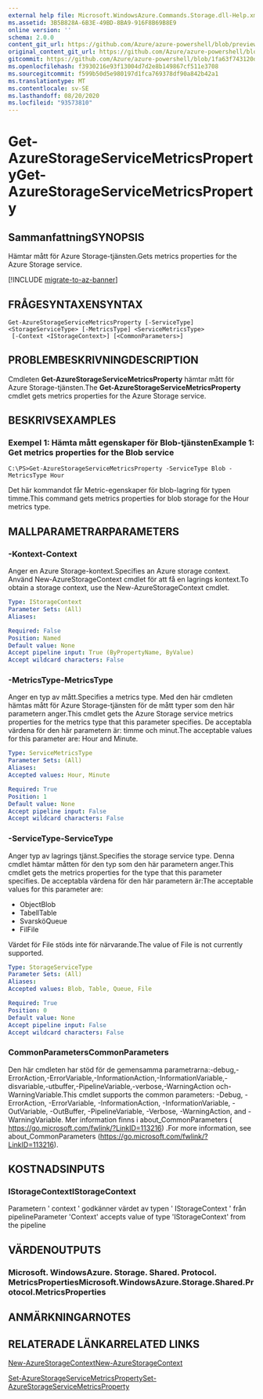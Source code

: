 ```yaml
---
external help file: Microsoft.WindowsAzure.Commands.Storage.dll-Help.xml
ms.assetid: 3B5B828A-6B3E-49BD-8BA9-916F8B69B8E9
online version: ''
schema: 2.0.0
content_git_url: https://github.com/Azure/azure-powershell/blob/preview/src/Storage/Commands.Storage/help/Get-AzureStorageServiceMetricsProperty.md
original_content_git_url: https://github.com/Azure/azure-powershell/blob/preview/src/Storage/Commands.Storage/help/Get-AzureStorageServiceMetricsProperty.md
gitcommit: https://github.com/Azure/azure-powershell/blob/1fa63f743120d7a7cd6cbb28ee43cd0f4c654af9
ms.openlocfilehash: f3930216e93f13004d7d2e8b149867cf511e3708
ms.sourcegitcommit: f599b50d5e980197d1fca769378df90a842b42a1
ms.translationtype: MT
ms.contentlocale: sv-SE
ms.lasthandoff: 08/20/2020
ms.locfileid: "93573810"
---
```

# <span data-ttu-id="39b5d-101">Get-AzureStorageServiceMetricsProperty</span><span class="sxs-lookup"><span data-stu-id="39b5d-101">Get-AzureStorageServiceMetricsProperty</span></span>

## <span data-ttu-id="39b5d-102">Sammanfattning</span><span class="sxs-lookup"><span data-stu-id="39b5d-102">SYNOPSIS</span></span>
<span data-ttu-id="39b5d-103">Hämtar mått för Azure Storage-tjänsten.</span><span class="sxs-lookup"><span data-stu-id="39b5d-103">Gets metrics properties for the Azure Storage service.</span></span>

[!INCLUDE [migrate-to-az-banner](../../includes/migrate-to-az-banner.md)]

## <span data-ttu-id="39b5d-104">FRÅGESYNTAXEN</span><span class="sxs-lookup"><span data-stu-id="39b5d-104">SYNTAX</span></span>

```
Get-AzureStorageServiceMetricsProperty [-ServiceType] <StorageServiceType> [-MetricsType] <ServiceMetricsType>
 [-Context <IStorageContext>] [<CommonParameters>]
```

## <span data-ttu-id="39b5d-105">PROBLEMBESKRIVNING</span><span class="sxs-lookup"><span data-stu-id="39b5d-105">DESCRIPTION</span></span>
<span data-ttu-id="39b5d-106">Cmdleten **Get-AzureStorageServiceMetricsProperty** hämtar mått för Azure Storage-tjänsten.</span><span class="sxs-lookup"><span data-stu-id="39b5d-106">The **Get-AzureStorageServiceMetricsProperty** cmdlet gets metrics properties for the Azure Storage service.</span></span>

## <span data-ttu-id="39b5d-107">BESKRIVS</span><span class="sxs-lookup"><span data-stu-id="39b5d-107">EXAMPLES</span></span>

### <span data-ttu-id="39b5d-108">Exempel 1: Hämta mått egenskaper för Blob-tjänsten</span><span class="sxs-lookup"><span data-stu-id="39b5d-108">Example 1: Get metrics properties for the Blob service</span></span>
```
C:\PS>Get-AzureStorageServiceMetricsProperty -ServiceType Blob -MetricsType Hour
```

<span data-ttu-id="39b5d-109">Det här kommandot får Metric-egenskaper för blob-lagring för typen timme.</span><span class="sxs-lookup"><span data-stu-id="39b5d-109">This command gets metrics properties for blob storage for the Hour metrics type.</span></span>

## <span data-ttu-id="39b5d-110">MALLPARAMETRAR</span><span class="sxs-lookup"><span data-stu-id="39b5d-110">PARAMETERS</span></span>

### <span data-ttu-id="39b5d-111">-Kontext</span><span class="sxs-lookup"><span data-stu-id="39b5d-111">-Context</span></span>
<span data-ttu-id="39b5d-112">Anger en Azure Storage-kontext.</span><span class="sxs-lookup"><span data-stu-id="39b5d-112">Specifies an Azure storage context.</span></span>
<span data-ttu-id="39b5d-113">Använd New-AzureStorageContext cmdlet för att få en lagrings kontext.</span><span class="sxs-lookup"><span data-stu-id="39b5d-113">To obtain a storage context, use the New-AzureStorageContext cmdlet.</span></span>

```yaml
Type: IStorageContext
Parameter Sets: (All)
Aliases: 

Required: False
Position: Named
Default value: None
Accept pipeline input: True (ByPropertyName, ByValue)
Accept wildcard characters: False
```

### <span data-ttu-id="39b5d-114">-MetricsType</span><span class="sxs-lookup"><span data-stu-id="39b5d-114">-MetricsType</span></span>
<span data-ttu-id="39b5d-115">Anger en typ av mått.</span><span class="sxs-lookup"><span data-stu-id="39b5d-115">Specifies a metrics type.</span></span>
<span data-ttu-id="39b5d-116">Med den här cmdleten hämtas mått för Azure Storage-tjänsten för de mått typer som den här parametern anger.</span><span class="sxs-lookup"><span data-stu-id="39b5d-116">This cmdlet gets the Azure Storage service metrics properties for the metrics type that this parameter specifies.</span></span>
<span data-ttu-id="39b5d-117">De acceptabla värdena för den här parametern är: timme och minut.</span><span class="sxs-lookup"><span data-stu-id="39b5d-117">The acceptable values for this parameter are: Hour and Minute.</span></span>

```yaml
Type: ServiceMetricsType
Parameter Sets: (All)
Aliases: 
Accepted values: Hour, Minute

Required: True
Position: 1
Default value: None
Accept pipeline input: False
Accept wildcard characters: False
```

### <span data-ttu-id="39b5d-118">-ServiceType</span><span class="sxs-lookup"><span data-stu-id="39b5d-118">-ServiceType</span></span>
<span data-ttu-id="39b5d-119">Anger typ av lagrings tjänst.</span><span class="sxs-lookup"><span data-stu-id="39b5d-119">Specifies the storage service type.</span></span>
<span data-ttu-id="39b5d-120">Denna cmdlet hämtar måtten för den typ som den här parametern anger.</span><span class="sxs-lookup"><span data-stu-id="39b5d-120">This cmdlet gets the metrics properties for the type that this parameter specifies.</span></span>
<span data-ttu-id="39b5d-121">De acceptabla värdena för den här parametern är:</span><span class="sxs-lookup"><span data-stu-id="39b5d-121">The acceptable values for this parameter are:</span></span>

- <span data-ttu-id="39b5d-122">Object</span><span class="sxs-lookup"><span data-stu-id="39b5d-122">Blob</span></span> 
- <span data-ttu-id="39b5d-123">Tabell</span><span class="sxs-lookup"><span data-stu-id="39b5d-123">Table</span></span>
- <span data-ttu-id="39b5d-124">Svarskö</span><span class="sxs-lookup"><span data-stu-id="39b5d-124">Queue</span></span>
- <span data-ttu-id="39b5d-125">Fil</span><span class="sxs-lookup"><span data-stu-id="39b5d-125">File</span></span> 

<span data-ttu-id="39b5d-126">Värdet för File stöds inte för närvarande.</span><span class="sxs-lookup"><span data-stu-id="39b5d-126">The value of File is not currently supported.</span></span>

```yaml
Type: StorageServiceType
Parameter Sets: (All)
Aliases: 
Accepted values: Blob, Table, Queue, File

Required: True
Position: 0
Default value: None
Accept pipeline input: False
Accept wildcard characters: False
```

### <span data-ttu-id="39b5d-127">CommonParameters</span><span class="sxs-lookup"><span data-stu-id="39b5d-127">CommonParameters</span></span>
<span data-ttu-id="39b5d-128">Den här cmdleten har stöd för de gemensamma parametrarna:-debug,-ErrorAction,-ErrorVariable,-InformationAction,-InformationVariable,-disvariable,-utbuffer,-PipelineVariable,-verbose,-WarningAction och-WarningVariable.</span><span class="sxs-lookup"><span data-stu-id="39b5d-128">This cmdlet supports the common parameters: -Debug, -ErrorAction, -ErrorVariable, -InformationAction, -InformationVariable, -OutVariable, -OutBuffer, -PipelineVariable, -Verbose, -WarningAction, and -WarningVariable.</span></span> <span data-ttu-id="39b5d-129">Mer information finns i about_CommonParameters ( https://go.microsoft.com/fwlink/?LinkID=113216) .</span><span class="sxs-lookup"><span data-stu-id="39b5d-129">For more information, see about_CommonParameters (https://go.microsoft.com/fwlink/?LinkID=113216).</span></span>

## <span data-ttu-id="39b5d-130">KOSTNADS</span><span class="sxs-lookup"><span data-stu-id="39b5d-130">INPUTS</span></span>

### <span data-ttu-id="39b5d-131">IStorageContext</span><span class="sxs-lookup"><span data-stu-id="39b5d-131">IStorageContext</span></span>

<span data-ttu-id="39b5d-132">Parametern ' context ' godkänner värdet av typen ' IStorageContext ' från pipeline</span><span class="sxs-lookup"><span data-stu-id="39b5d-132">Parameter 'Context' accepts value of type 'IStorageContext' from the pipeline</span></span>

## <span data-ttu-id="39b5d-133">VÄRDEN</span><span class="sxs-lookup"><span data-stu-id="39b5d-133">OUTPUTS</span></span>

### <span data-ttu-id="39b5d-134">Microsoft. WindowsAzure. Storage. Shared. Protocol. MetricsProperties</span><span class="sxs-lookup"><span data-stu-id="39b5d-134">Microsoft.WindowsAzure.Storage.Shared.Protocol.MetricsProperties</span></span>

## <span data-ttu-id="39b5d-135">ANMÄRKNINGAR</span><span class="sxs-lookup"><span data-stu-id="39b5d-135">NOTES</span></span>

## <span data-ttu-id="39b5d-136">RELATERADE LÄNKAR</span><span class="sxs-lookup"><span data-stu-id="39b5d-136">RELATED LINKS</span></span>

[<span data-ttu-id="39b5d-137">New-AzureStorageContext</span><span class="sxs-lookup"><span data-stu-id="39b5d-137">New-AzureStorageContext</span></span>](./New-AzureStorageContext.md)

[<span data-ttu-id="39b5d-138">Set-AzureStorageServiceMetricsProperty</span><span class="sxs-lookup"><span data-stu-id="39b5d-138">Set-AzureStorageServiceMetricsProperty</span></span>](./Set-AzureStorageServiceMetricsProperty.md)


